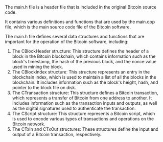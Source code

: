 The main.h file is a header file that is included in the original Bitcoin source code.

It contains various definitions and functions that are used by the main.cpp file, which is the main source code file of the Bitcoin software.

The main.h file defines several data structures and functions that are important for the operation of the Bitcoin software, including:

1. The CBlockHeader structure: This structure defines the header of a block in the Bitcoin blockchain, which contains information such as the block's timestamp, the hash of the previous block, and the nonce value used in mining the block.
2. The CBlockIndex structure: This structure represents an entry in the blockchain index, which is used to maintain a list of all the blocks in the blockchain. It includes information such as the block's height, hash, and pointer to the block file on disk.
3. The CTransaction structure: This structure defines a Bitcoin transaction, which represents a transfer of Bitcoin from one address to another. It includes information such as the transaction inputs and outputs, as well as the digital signatures used to authenticate the transaction.
4. The CScript structure: This structure represents a Bitcoin script, which is used to encode various types of transactions and operations on the Bitcoin network.
5. The CTxIn and CTxOut structures: These structures define the input and output of a Bitcoin transaction, respectively.